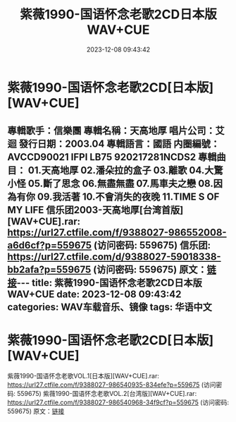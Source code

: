 ﻿---
title: 紫薇1990-国语怀念老歌2CD日本版WAV+CUE
date: 2023-12-08 09:43:42
categories: WAV车载音乐、镜像
tags: 华语中文
---
# 紫薇1990-国语怀念老歌2CD[日本版][WAV+CUE]

專輯歌手：信樂團
專輯名稱：天高地厚
唱片公司：艾迴
發行日期：2003.04
專輯語言：國語
内圈編號：AVCCD90021 IFPI LB75 920217281NCDS2
專輯曲目：
01.天高地厚
02.潘朵拉的盒子
03.離歌
04.大驚小怪
05.斷了思念
06.無盡無盡
07.馬車夫之戀
08.因為有你
09.我活著
10.不會消失的夜晚
11.TIME S OF MY LIFE
信乐团2003-天高地厚[台湾首版][WAV+CUE].rar: https://url27.ctfile.com/f/9388027-986552008-a6d6cf?p=559675
(访问密码: 559675)
信乐团: https://url27.ctfile.com/d/9388027-59018338-bb2afa?p=559675
(访问密码: 559675)
原文：[链接](https://blog.sina.com.cn/s/blog_1647c7e76010313w8.html)---
title: 紫薇1990-国语怀念老歌2CD日本版WAV+CUE
date: 2023-12-08 09:43:42
categories: WAV车载音乐、镜像
tags: 华语中文
---
# 紫薇1990-国语怀念老歌2CD[日本版][WAV+CUE]

紫薇1990-国语怀念老歌VOL.1[日本版][WAV+CUE].rar:
https://url27.ctfile.com/f/9388027-986540935-834efe?p=559675
(访问密码: 559675)
紫薇1990-国语怀念老歌VOL.2[台湾版][WAV+CUE].rar: https://url27.ctfile.com/f/9388027-986540968-34f9cf?p=559675
(访问密码: 559675)
原文：[链接](https://blog.sina.com.cn/s/blog_1647c7e76010313w8.html)